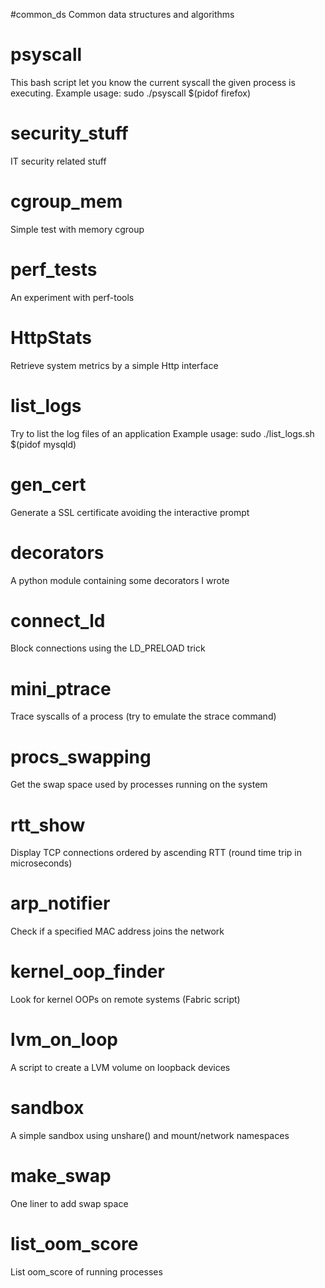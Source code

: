 
#common_ds
Common data structures and algorithms

# psyscall
This bash script let you know the current syscall the given process is executing.
Example usage: sudo ./psyscall $(pidof firefox)

# security_stuff
IT security related stuff

# cgroup_mem
Simple test with memory cgroup

# perf_tests
An experiment with perf-tools

# HttpStats
Retrieve system metrics by a simple Http interface

# list_logs
Try to list the log files of an application
Example usage: sudo ./list_logs.sh $(pidof mysqld)

# gen_cert
Generate a SSL certificate avoiding the interactive prompt


# decorators
A python module containing some decorators I wrote

# connect_ld
Block connections using the LD_PRELOAD trick

# mini_ptrace
Trace syscalls of a process (try to emulate the strace command)

# procs_swapping
Get the swap space used by processes running on the system

# rtt_show
Display TCP connections ordered by ascending RTT (round time trip in microseconds)

# arp_notifier
Check if a specified MAC address joins the network

# kernel_oop_finder
Look for kernel OOPs on remote systems (Fabric script)

# lvm_on_loop
A script to create a LVM volume on loopback devices

# sandbox
A simple sandbox using unshare() and mount/network namespaces

# make_swap
One liner to add swap space

# list_oom_score
List oom_score of running processes
